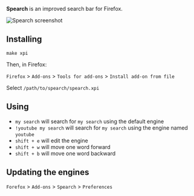 **Spearch** is an improved search bar for Firefox.

![Spearch screenshot](https://raw.github.com/ThQ/spearch/master/screenshot.png)


## Installing

    make xpi

Then, in Firefox:

   `Firefox` > `Add-ons` > `Tools for add-ons` > `Install add-on from file`

Select `/path/to/spearch/spearch.xpi`


## Using

* `my search` will search for `my search` using the default engine
* `!youtube my search` will search for `my search` using the engine named `youtube`
* `shift + e` will edit the engine
* `shift + w` will move one word forward
* `shift + b` will move one word backward


## Updating the engines

`Forefox` > `Add-ons` > `Spearch` > `Preferences`
